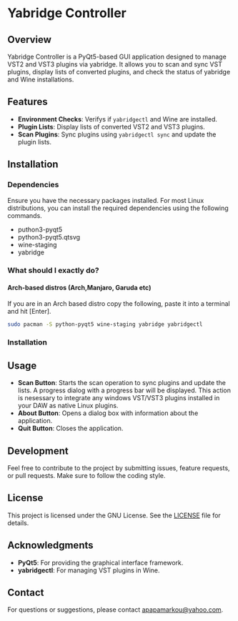# Yabridge Controller

## Overview

Yabridge Controller is a PyQt5-based GUI application designed to manage VST2 and VST3 plugins via yabridge. It allows you to scan and sync VST plugins, display lists of converted plugins, and check the status of yabridge and Wine installations.

## Features

- **Environment Checks**: Verifys if `yabridgectl` and Wine are installed.
- **Plugin Lists**: Display lists of converted VST2 and VST3 plugins.
- **Scan Plugins**: Sync plugins using `yabridgectl sync` and update the plugin lists.

## Installation

### Dependencies

Ensure you have the necessary packages installed. For most Linux distributions, you can install the required dependencies using the following commands.

- puthon3-pyqt5
- python3-pyqt5.qtsvg
- wine-staging
- yabridge

### What should I exactly do?

#### Arch-based distros (Arch,Manjaro, Garuda etc)
If you are in an Arch based distro copy the following, paste it into a terminal and hit [Enter].
```sh
sudo pacman -S python-pyqt5 wine-staging yabridge yabridgectl
```

### Installation

## Usage

- **Scan Button**: Starts the scan operation to sync plugins and update the lists. A progress dialog with a progress bar will be displayed. This action is nesessary to integrate any windows VST/VST3 plugins installed in your DAW as native Linux plugins.
- **About Button**: Opens a dialog box with information about the application.
- **Quit Button**: Closes the application.

## Development

Feel free to contribute to the project by submitting issues, feature requests, or pull requests. Make sure to follow the coding style.

## License

This project is licensed under the GNU License. See the [LICENSE](LICENSE) file for details.

## Acknowledgments

- **PyQt5**: For providing the graphical interface framework.
- **yabridgectl**: For managing VST plugins in Wine.

## Contact

For questions or suggestions, please contact [apapamarkou@yahoo.com](mailto:apapamarkou@yahoo.com).
